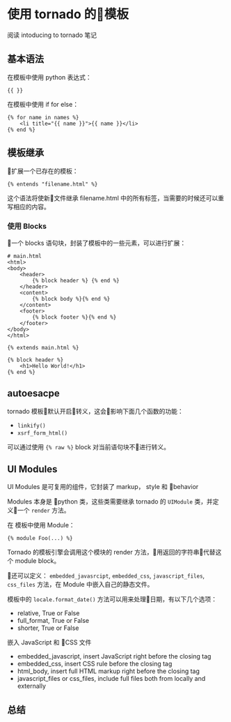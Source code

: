 # 使用 tornado 的模板

阅读 intoducing to tornado 笔记

## 基本语法

在模板中使用 python 表达式：

```
{{ }}
```

在模板中使用 if for else：

```
{% for name in names %}
    <li title="{{ name }}">{{ name }}</li>
{% end %}
```


## 模板继承

扩展一个已存在的模板：

```
{% entends "filename.html" %}
```

这个语法将使新文件继承 filename.html 中的所有标签，当需要的时候还可以重写相应的内容。


### 使用 Blocks

一个 blocks 语句块，封装了模板中的一些元素，可以进行扩展：

```
# main.html
<html>
<body>
    <header>
        {% block header %} {% end %}
    </header>
    <content>
        {% block body %}{% end %}
    </content>
    <footer>
        {% block footer %}{% end %}
    </footer>
</body>
</html>
```

```
{% extends main.html %}

{% block header %}
    <h1>Hello World!</h1>
{% end %}
```

## autoesacpe

tornado 模板默认开启转义，这会影响下面几个函数的功能：

- `linkify()`
- `xsrf_form_html()`

可以通过使用 `{% raw %}` block 对当前语句块不进行转义。


## UI Modules

UI Modules 是可复用的组件，它封装了 markup， style 和 behavior


Modules 本身是 python 类，这些类需要继承 tornado 的 `UIModule` 类，并定义一个  `render` 方法。

在 模板中使用 Module：

```
{% module Foo(...) %}
```
 Tornado 的模板引擎会调用这个模块的 render 方法，用返回的字符串代替这个 module block。

 还可以定义： `embedded_javasrcipt`, `embedded_css`, `javascript_files`, `css_files` 方法，在 Module 中嵌入自己的静态文件。

 模板中的 `locale.format_date()` 方法可以用来处理日期，有以下几个选项：

 - relative, True or False
 - full_format, True or False
 - shorter, True or False

嵌入 JavaScript 和 CSS 文件

- embedded_javascript,  insert JavaScript right before the closing <body> tag
- embedded_css,  insert CSS rule before the closing <head> tag
- html_body, insert full HTML markup right before the closing </body> tag
- javascript_files or css_files, include full files both from locally and externally

## 总结


